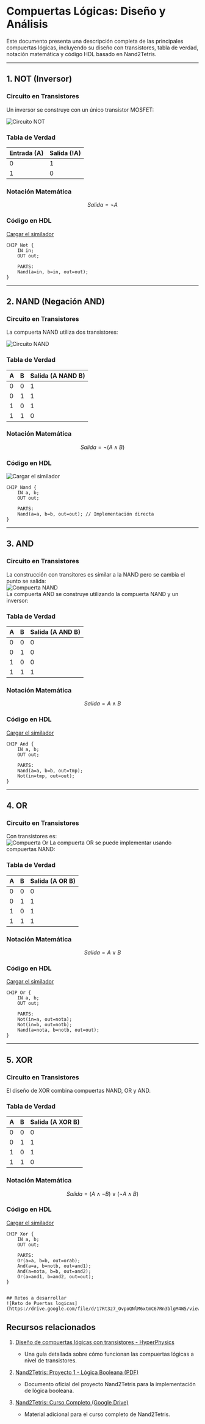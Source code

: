 
# Compuertas Lógicas: Diseño y Análisis

Este documento presenta una descripción completa de las principales compuertas lógicas, incluyendo su diseño con transistores, tabla de verdad, notación matemática y código HDL basado en Nand2Tetris.

---

## 1. NOT (Inversor)

### Circuito en Transistores
Un inversor se construye con un único transistor MOSFET:

![Circuito NOT](http://hyperphysics.phy-astr.gsu.edu/hbasees/Electronic/imgdig/notinv.gif)

### Tabla de Verdad
| Entrada (A) | Salida (!A) |
|-------------|-------------|
| 0           | 1           |
| 1           | 0           |

### Notación Matemática
$$
Salida = \neg A
$$

### Código en HDL
[Cargar el similador](https://nand2tetris.github.io/web-ide/chip/)   
```hdl
CHIP Not {
    IN in;
    OUT out;

    PARTS:
    Nand(a=in, b=in, out=out);
}
```

---

## 2. NAND (Negación AND)

### Circuito en Transistores
La compuerta NAND utiliza dos transistores:

![Circuito NAND](http://hyperphysics.phy-astr.gsu.edu/hbasees/Electronic/ietron/nand4.gif)   

### Tabla de Verdad
| A | B | Salida (A NAND B) |
|---|---|-------------------|
| 0 | 0 | 1                 |
| 0 | 1 | 1                 |
| 1 | 0 | 1                 |
| 1 | 1 | 0                 |

### Notación Matemática
$$
Salida = \neg (A \land B)
$$

### Código en HDL
![Cargar el similador](https://nand2tetris.github.io/web-ide/chip/)   
```hdl
CHIP Nand {
    IN a, b;
    OUT out;

    PARTS:
    Nand(a=a, b=b, out=out); // Implementación directa
}
```

---

## 3. AND

### Circuito en Transistores
La construcción con transitores es similar a la NAND pero se cambia el punto se salida:   
![Compuerta NAND](http://hyperphysics.phy-astr.gsu.edu/hbasees/Electronic/ietron/and4.gif)   
La compuerta AND se construye utilizando la compuerta NAND y un inversor:

### Tabla de Verdad
| A | B | Salida (A AND B) |
|---|---|------------------|
| 0 | 0 | 0                |
| 0 | 1 | 0                |
| 1 | 0 | 0                |
| 1 | 1 | 1                |

### Notación Matemática
$$
Salida = A \land B
$$

### Código en HDL
[Cargar el similador](https://nand2tetris.github.io/web-ide/chip/)   
```hdl
CHIP And {
    IN a, b;
    OUT out;

    PARTS:
    Nand(a=a, b=b, out=tmp);
    Not(in=tmp, out=out);
}
```

---

## 4. OR

### Circuito en Transistores
Con transistores es:   
![Compuerta Or](http://hyperphysics.phy-astr.gsu.edu/hbasees/Electronic/ietron/or4.gif)
La compuerta OR se puede implementar usando compuertas NAND:

### Tabla de Verdad
| A | B | Salida (A OR B) |
|---|---|-----------------|
| 0 | 0 | 0               |
| 0 | 1 | 1               |
| 1 | 0 | 1               |
| 1 | 1 | 1               |

### Notación Matemática
$$
Salida = A \lor B
$$

### Código en HDL
[Cargar el similador](https://nand2tetris.github.io/web-ide/chip/)   
```hdl
CHIP Or {
    IN a, b;
    OUT out;

    PARTS:
    Not(in=a, out=nota);
    Not(in=b, out=notb);
    Nand(a=nota, b=notb, out=out);
}
```

---

## 5. XOR

### Circuito en Transistores
El diseño de XOR combina compuertas NAND, OR y AND.

### Tabla de Verdad
| A | B | Salida (A XOR B) |
|---|---|------------------|
| 0 | 0 | 0                |
| 0 | 1 | 1                |
| 1 | 0 | 1                |
| 1 | 1 | 0                |

### Notación Matemática
$$
Salida = (A \land \neg B) \lor (\neg A \land B)
$$

### Código en HDL
[Cargar el similador](https://nand2tetris.github.io/web-ide/chip/)   
```hdl
CHIP Xor {
    IN a, b;
    OUT out;

    PARTS:
    Or(a=a, b=b, out=orab);
    And(a=a, b=notb, out=and1);
    And(a=nota, b=b, out=and2);
    Or(a=and1, b=and2, out=out);
}


## Retos a desarrollar
![Reto de Puertas logicas](https://drive.google.com/file/d/17Rt3z7_OvpoQNlM6xtmC67Rn3blgM4W5/view)   

```
## Recursos relacionados

1. [Diseño de compuertas lógicas con transistores - HyperPhysics](http://hyperphysics.phy-astr.gsu.edu/hbasees/Electronic/trangate.html#c1)
   - Una guía detallada sobre cómo funcionan las compuertas lógicas a nivel de transistores.

2. [Nand2Tetris: Proyecto 1 - Lógica Booleana (PDF)](https://www.nand2tetris.org/_files/ugd/44046b_f2c9e41f0b204a34ab78be0ae4953128.pdf)
   - Documento oficial del proyecto Nand2Tetris para la implementación de lógica booleana.

3. [Nand2Tetris: Curso Completo (Google Drive)](https://drive.google.com/file/d/1MY1buFHo_Wx5DPrKhCNSA2cm5ltwFJzM/view)
   - Material adicional para el curso completo de Nand2Tetris.

